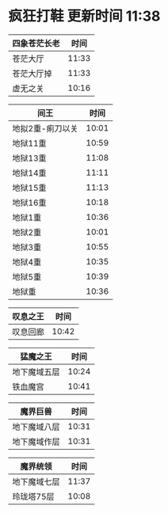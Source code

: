 # 疯狂打鞋 更新时间 11:38

| 四象苍茫长老   | 时间    |
|--------|-------|
| 苍茫大厅 | 11:33 |
| 苍茫大厅掉 | 11:33 |
| 虚无之关 | 10:16 |

| 间王   | 时间    |
|--------|-------|
| 地拟2重-痢刀以关 | 10:01 |
| 地狱11重 | 10:59 |
| 地狱13重 | 11:08 |
| 地狱14重 | 11:11 |
| 地狱15重 | 11:13 |
| 地狱16重 | 10:18 |
| 地狱1重 | 10:36 |
| 地狱2重 | 10:01 |
| 地狱3重 | 10:55 |
| 地狱4重 | 10:35 |
| 地狱5重 | 10:39 |
| 地狱重 | 10:36 |

| 叹息之王   | 时间    |
|--------|-------|
| 叹息回廊 | 10:42 |

| 猛魔之王   | 时间    |
|--------|-------|
| 地下魔域五层 | 10:24 |
| 铁血魔宫 | 10:41 |

| 魔界巨兽   | 时间    |
|--------|-------|
| 地下魔域八层 | 10:31 |
| 地下魔域作层 | 10:31 |

| 魔界统领   | 时间    |
|--------|-------|
| 地下魔域七层 | 11:37 |
| 玲珑塔75层 | 10:08 |
